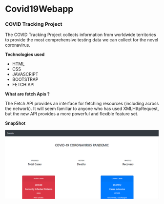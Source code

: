 # Covid19Webapp

### COVID Tracking Project

The COVID Tracking Project collects information from worldwide territories to provide the most comprehensive testing data we can collect for the novel coronavirus.

**Technologies used**

- HTML
- CSS
- JAVASCRIPT
- BOOTSTRAP
- FETCH API

**What are fetch Apis ?**

The Fetch API provides an interface for fetching resources (including across the network). It will seem familiar to anyone who has used XMLHttpRequest, but the new API provides a more powerful and flexible feature set.

**SnapShot**

![snapshot img](./Assets/snapshot.png)
